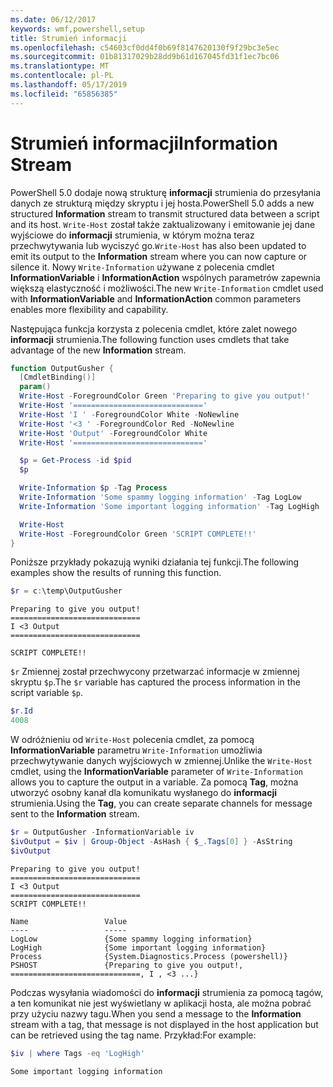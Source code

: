 ```yaml
---
ms.date: 06/12/2017
keywords: wmf,powershell,setup
title: Strumień informacji
ms.openlocfilehash: c54603cf0dd4f0b69f8147620130f9f29bc3e5ec
ms.sourcegitcommit: 01b81317029b28dd9b61d167045fd31f1ec7bc06
ms.translationtype: MT
ms.contentlocale: pl-PL
ms.lasthandoff: 05/17/2019
ms.locfileid: "65856385"
---
```

# <a name="information-stream"></a><span data-ttu-id="f4119-103">Strumień informacji</span><span class="sxs-lookup"><span data-stu-id="f4119-103">Information Stream</span></span>

<span data-ttu-id="f4119-104">PowerShell 5.0 dodaje nową strukturę **informacji** strumienia do przesyłania danych ze strukturą między skryptu i jej hosta.</span><span class="sxs-lookup"><span data-stu-id="f4119-104">PowerShell 5.0 adds a new structured **Information** stream to transmit structured data between a script and its host.</span></span> <span data-ttu-id="f4119-105">`Write-Host` został także zaktualizowany i emitowanie jej dane wyjściowe do **informacji** strumienia, w którym można teraz przechwytywania lub wyciszyć go.</span><span class="sxs-lookup"><span data-stu-id="f4119-105">`Write-Host` has also been updated to emit its output to the **Information** stream where you can now capture or silence it.</span></span> <span data-ttu-id="f4119-106">Nowy `Write-Information` używane z polecenia cmdlet **InformationVariable** i **InformationAction** wspólnych parametrów zapewnia większą elastyczność i możliwości.</span><span class="sxs-lookup"><span data-stu-id="f4119-106">The new `Write-Information` cmdlet used with **InformationVariable** and **InformationAction** common parameters enables more flexibility and capability.</span></span>

<span data-ttu-id="f4119-107">Następująca funkcja korzysta z polecenia cmdlet, które zalet nowego **informacji** strumienia.</span><span class="sxs-lookup"><span data-stu-id="f4119-107">The following function uses cmdlets that take advantage of the new **Information** stream.</span></span>

```powershell
function OutputGusher {
  [CmdletBinding()]
  param()
  Write-Host -ForegroundColor Green 'Preparing to give you output!'
  Write-Host '============================='
  Write-Host 'I ' -ForegroundColor White -NoNewline
  Write-Host '<3 ' -ForegroundColor Red -NoNewline
  Write-Host 'Output' -ForegroundColor White
  Write-Host '============================='

  $p = Get-Process -id $pid
  $p

  Write-Information $p -Tag Process
  Write-Information 'Some spammy logging information' -Tag LogLow
  Write-Information 'Some important logging information' -Tag LogHigh

  Write-Host
  Write-Host -ForegroundColor Green 'SCRIPT COMPLETE!!'
}
```

<span data-ttu-id="f4119-108">Poniższe przykłady pokazują wyniki działania tej funkcji.</span><span class="sxs-lookup"><span data-stu-id="f4119-108">The following examples show the results of running this function.</span></span>

```powershell
$r = c:\temp\OutputGusher
```

```Output
Preparing to give you output!
=============================
I <3 Output
=============================

SCRIPT COMPLETE!!
```

<span data-ttu-id="f4119-109">`$r` Zmiennej został przechwycony przetwarzać informacje w zmiennej skryptu `$p`.</span><span class="sxs-lookup"><span data-stu-id="f4119-109">The `$r` variable has captured the process information in the script variable `$p`.</span></span>

```powershell
$r.Id
4008
```

<span data-ttu-id="f4119-110">W odróżnieniu od `Write-Host` polecenia cmdlet, za pomocą **InformationVariable** parametru `Write-Information` umożliwia przechwytywanie danych wyjściowych w zmiennej.</span><span class="sxs-lookup"><span data-stu-id="f4119-110">Unlike the `Write-Host` cmdlet, using the **InformationVariable** parameter of `Write-Information` allows you to capture the output in a variable.</span></span> <span data-ttu-id="f4119-111">Za pomocą **Tag**, można utworzyć osobny kanał dla komunikatu wysłanego do **informacji** strumienia.</span><span class="sxs-lookup"><span data-stu-id="f4119-111">Using the **Tag**, you can create separate channels for message sent to the **Information** stream.</span></span>

```powershell
$r = OutputGusher -InformationVariable iv
$ivOutput = $iv | Group-Object -AsHash { $_.Tags[0] } -AsString
$ivOutput
```

```Output
Preparing to give you output!
=============================
I <3 Output
=============================
SCRIPT COMPLETE!!

Name                 Value
----                 -----
LogLow               {Some spammy logging information}
LogHigh              {Some important logging information}
Process              {System.Diagnostics.Process (powershell)}
PSHOST               {Preparing to give you output!, =============================, I , <3 ...}
```

<span data-ttu-id="f4119-112">Podczas wysyłania wiadomości do **informacji** strumienia za pomocą tagów, a ten komunikat nie jest wyświetlany w aplikacji hosta, ale można pobrać przy użyciu nazwy tagu.</span><span class="sxs-lookup"><span data-stu-id="f4119-112">When you send a message to the **Information** stream with a tag, that message is not displayed in the host application but can be retrieved using the tag name.</span></span> <span data-ttu-id="f4119-113">Przykład:</span><span class="sxs-lookup"><span data-stu-id="f4119-113">For example:</span></span>

```powershell
$iv | where Tags -eq 'LogHigh'
```

```Output
Some important logging information
```